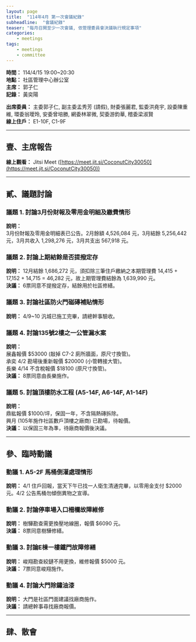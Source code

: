 ```yaml
---
layout: page
title:  "114年4月 第一次會議紀錄"
subheadline:  "會議紀錄"
teaser: "每月召開至少一次會議, 依管理委員會決議執行規定事項"
categories:
    - meetings
tags:
    - meetings
    - committee
---
```

**時間：** 114/4/15 19:00~20:30<br>
**地點：** 社區管理中心辦公室<br>
**主席：** 郭子仁<br>
**記錄：** 黃奕陽<br>

**出席委員：** 主委郭子仁, 副主委孟秀芳 (請假), 財委張麗君, 監委洪堯宇, 設委陳重維, 環委翁璦玲, 安委曾培勝, 網委林翠微, 契委游鈞華, 稽委梁淑賢<br>
**線上住戶：** E1-10F, C1-9F<br>

---
## 壹、主席報告

**線上觀看：** Jitsi Meet ([https://meet.jit.si/CoconutCity30050](https://meet.jit.si/CoconutCity30050))

---
## 貳、議題討論

### 議題 1. 討論3月份財報及零用金明細及繳費情形
**說明：** <br>
3月份財報及零用金明細表已公告。2月餘額 4,526,084 元，3月結餘 5,256,442 元，3月共收入 1,298,276 元，3月共支出 567,918 元。<br>

### 議題 2. 討論上期結餘是否提撥定存
**說明：** 12月結餘 1,686,272 元，須扣除三筆住戶繳納之本期管理費 14,415 + 17,152 + 14,715 = 46,282 元，故上期管理費結餘為 1,639,990 元。<br>
**決議：** 6票同意不提撥定存，結餘用於社區修繕。<br>

### 議題 3. 討論社區防火門磁磚補貼情形
**說明：** 4/9~10 汎城已施工完畢，請總幹事驗收。<br>

### 議題 4. 討論135號2樓之一公管漏水案
**說明：** <br>
展鑫報價 $53000 (敲掉 C7-2 廁所牆面，原尺寸換管)。<br>
承奕 4/2 勘場後重新報價 $20000 (小管轉接大管)。<br>
長樂 4/14 不含稅報價 $18100 (原尺寸換管)。<br>
**決議：** 8票同意由長樂施作。<br>

### 議題 5. 討論頂樓防水工程 (A5-14F, A6-14F, A1-14F)
**說明：** <br>
鼎紘報價 $1000/坪，保固一年，不含隔熱磚拆除。<br>
興月 (105年施作社區數戶頂樓之廠商) 已勘場，待報價。<br>
**決議：** 以保固三年為準，待廠商報價後決議。<br>

---
## 參、臨時動議

### 動議 1. A5-2F 馬桶倒灌處理情形
**說明：** 4/1 住戶回報，當天下午已找一人衛生清通完畢，以零用金支付 $2000 元。4/2 公告馬桶勿傾倒異物之宣導。<br>

### 動議 2. 討論停車場入口柵欄故障維修
**說明：** 樹驊勘查需更換壓地線圈，報價 $6090 元。<br>
**決議：** 8票同意樹驊修繕。<br>

### 動議 3. 討論E棟一樓鐵門故障修繕
**說明：** 峻翔勘查絞鏈不用更換，維修報價 $5000 元。<br>
**決議：** 7票同意峻翔施作。<br>

### 動議 4. 討論大門除鏽油漆
**說明：** 大門是社區門面建議找廠商施作。<br>
**決議：** 請總幹事尋找廠商報價。<br>

---
## 肆、散會
